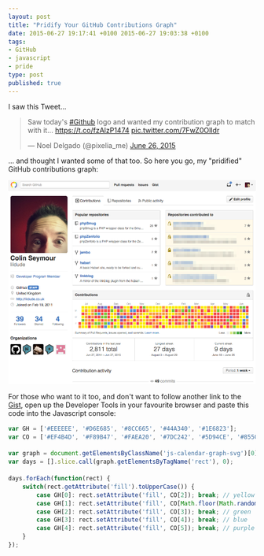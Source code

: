 ```yaml
---
layout: post
title: "Pridify Your GitHub Contributions Graph"
date: 2015-06-27 19:17:41 +0100 2015-06-27 19:03:38 +0100
tags:
- GitHub
- javascript
- pride
type: post
published: true
---
```

I saw this Tweet...

<blockquote class="twitter-tweet tw-align-center " data-partner="tweetdeck"><p lang="en" dir="ltr">Saw today&#39;s <a href="https://twitter.com/hashtag/Github?src=hash">#Github</a> logo and wanted my contribution graph to match with it... <a href="https://t.co/fzAlzP1474">https://t.co/fzAlzP1474</a> <a href="http://t.co/7FwZ0OlIdr">pic.twitter.com/7FwZ0OlIdr</a></p>&mdash; Noel Delgado (@pixelia_me) <a href="https://twitter.com/pixelia_me/status/614533965194530816">June 26, 2015</a></blockquote>
<script async src="//platform.twitter.com/widgets.js" charset="utf-8"></script>

... and thought I wanted some of that too. So here you go, my "pridified" GitHub contributions graph:

![Pridified GitHub contributions graph](/img/pridified_contributions.png)

For those who want to it too, and don't want to follow another link to the [Gist](https://gist3.github.com/noeldelgado/62cdf5efd985fa4f52ff), open up the Developer Tools in your favourite browser and paste this code into the Javascript console:

```javascript
var GH = ['#EEEEEE', '#D6E685', '#8CC665', '#44A340', '#1E6823'];
var CO = ['#EF4B4D', '#F89B47', '#FAEA20', '#7DC242', '#5D94CE', '#855CA7'];

var graph = document.getElementsByClassName('js-calendar-graph-svg')[0];
var days = [].slice.call(graph.getElementsByTagName('rect'), 0);

days.forEach(function(rect) {
    switch(rect.getAttribute('fill').toUpperCase()) {
        case GH[0]: rect.setAttribute('fill', CO[2]); break; // yellow
        case GH[1]: rect.setAttribute('fill', CO[Math.floor(Math.random() * 2)]); break; // red || orange
        case GH[2]: rect.setAttribute('fill', CO[3]); break; // green
        case GH[3]: rect.setAttribute('fill', CO[4]); break; // blue
        case GH[4]: rect.setAttribute('fill', CO[5]); break; // purple
    }
});
```
